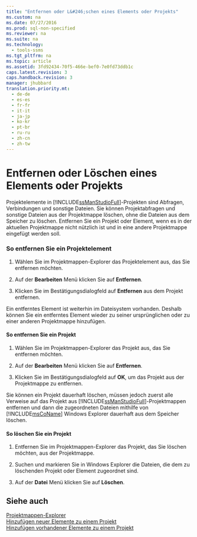 ```yaml
---
title: "Entfernen oder L&#246;schen eines Elements oder Projekts"
ms.custom: na
ms.date: 07/27/2016
ms.prod: sql-non-specified
ms.reviewer: na
ms.suite: na
ms.technology: 
  - tools-ssms
ms.tgt_pltfrm: na
ms.topic: article
ms.assetid: 3fd92434-70f5-466e-bef0-7e0fd73ddb1c
caps.latest.revision: 3
caps.handback.revision: 3
manager: jhubbard
translation.priority.mt: 
  - de-de
  - es-es
  - fr-fr
  - it-it
  - ja-jp
  - ko-kr
  - pt-br
  - ru-ru
  - zh-cn
  - zh-tw
---
```

# Entfernen oder L&#246;schen eines Elements oder Projekts
Projektelemente in [!INCLUDE[ssManStudioFull](../content/includes/ssManStudioFull_md.md)]-Projekten sind Abfragen, Verbindungen und sonstige Dateien. Sie können Projektabfragen und sonstige Dateien aus der Projektmappe löschen, ohne die Dateien aus dem Speicher zu löschen. Entfernen Sie ein Projekt oder Element, wenn es in der aktuellen Projektmappe nicht nützlich ist und in eine andere Projektmappe eingefügt werden soll.  
  
### So entfernen Sie ein Projektelement  
  
1.  Wählen Sie im Projektmappen-Explorer das Projektelement aus, das Sie entfernen möchten.  
  
2.  Auf der **Bearbeiten** Menü klicken Sie auf **Entfernen**.  
  
3.  Klicken Sie im Bestätigungsdialogfeld auf **Entfernen** aus dem Projekt entfernen.  
  
Ein entferntes Element ist weiterhin im Dateisystem vorhanden. Deshalb können Sie ein entferntes Element wieder zu seiner ursprünglichen oder zu einer anderen Projektmappe hinzufügen.  
  
#### So entfernen Sie ein Projekt  
  
1.  Wählen Sie im Projektmappen-Explorer das Projekt aus, das Sie entfernen möchten.  
  
2.  Auf der **Bearbeiten** Menü klicken Sie auf **Entfernen**.  
  
3.  Klicken Sie im Bestätigungsdialogfeld auf **OK**, um das Projekt aus der Projektmappe zu entfernen.  
  
Sie können ein Projekt dauerhaft löschen, müssen jedoch zuerst alle Verweise auf das Projekt aus [!INCLUDE[ssManStudioFull](../content/includes/ssManStudioFull_md.md)]-Projektmappen entfernen und dann die zugeordneten Dateien mithilfe von [!INCLUDE[msCoName](../content/includes/msCoName_md.md)] Windows Explorer dauerhaft aus dem Speicher löschen.  
  
#### So löschen Sie ein Projekt  
  
1.  Entfernen Sie im Projektmappen-Explorer das Projekt, das Sie löschen möchten, aus der Projektmappe.  
  
2.  Suchen und markieren Sie in Windows Explorer die Dateien, die dem zu löschenden Projekt oder Element zugeordnet sind.  
  
3.  Auf der **Datei** Menü klicken Sie auf **Löschen**.  
  
## Siehe auch  
[Projektmappen-Explorer](../content/Solution-Explorer.md)  
[Hinzufügen neuer Elemente zu einem Projekt](../content/Add-New-Items-to-a-Project.md)  
[Hinzufügen vorhandener Elemente zu einem Projekt](../content/Add-Existing-Items-to-a-Project.md)  
  
